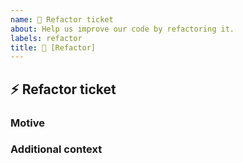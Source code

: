 ```yaml
---
name: 🔧 Refactor ticket
about: Help us improve our code by refactoring it.
labels: refactor
title: 🔧 [Refactor]
---
```


## :zap: Refactor ticket
<!-- Describe your issue in detail. Include screenshots if needed. Give us as much information as possible. Use a clear and concise description of what the problem is.-->

### Motive
<!-- What is the purpose of this refactoring? If it's removing depcrecated code, please link to the deprecation notice. -->

### Additional context
<!-- Add other context or background about the feature request here.-->

